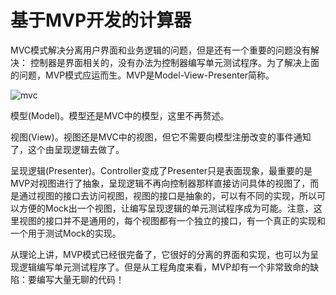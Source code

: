 # 基于MVP开发的计算器

MVC模式解决分离用户界面和业务逻辑的问题，但是还有一个重要的问题没有解决： 控制器是界面相关的，没有办法为控制器编写单元测试程序。为了解决上面的问题，MVP模式应运而生。MVP是Model-View-Presenter简称。

![mvc](https://github.com/zlgopen/awtk-mvvm/blob/master/docs/images/mvp.png?raw=true)

模型(Model)。模型还是MVC中的模型，这里不再赘述。

视图(View)。视图还是MVC中的视图，但它不需要向模型注册改变的事件通知了，这个由呈现逻辑去做了。

呈现逻辑(Presenter)。Controller变成了Presenter只是表面现象，最重要的是MVP对视图进行了抽象，呈现逻辑不再向控制器那样直接访问具体的视图了，而是通过视图的接口去访问视图，视图的接口是抽象的，可以有不同的实现，所以可以方便的Mock出一个视图，让编写呈现逻辑的单元测试程序成为可能。注意，这里视图的接口并不是通用的，每个视图都有一个独立的接口，有一个真正的实现和一个用于测试Mock的实现。

从理论上讲，MVP模式已经很完备了，它很好的分离的界面和实现，也可以为呈现逻辑编写单元测试程序了。但是从工程角度来看，MVP却有一个非常致命的缺陷：要编写大量无聊的代码！






